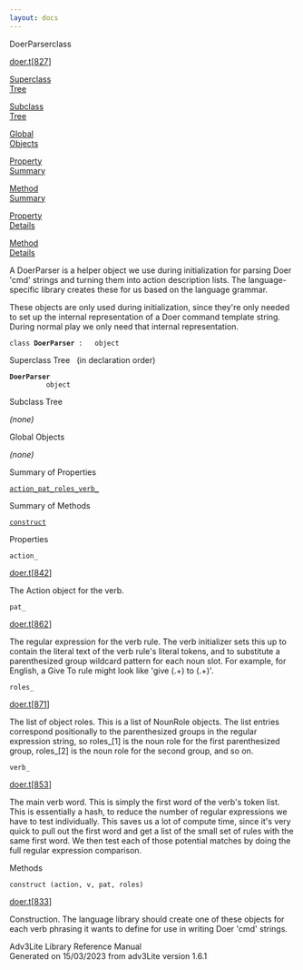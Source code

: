 ```yaml
---
layout: docs
---
```

<span class="title">DoerParser</span><span class="type">class</span>

[doer.t](../file/doer.t.html)\[[827](../source/doer.t.html#827)\]

[Superclass  
Tree](#_SuperClassTree_)

[Subclass  
Tree](#_SubClassTree_)

[Global  
Objects](#_ObjectSummary_)

[Property  
Summary](#_PropSummary_)

[Method  
Summary](#_MethodSummary_)

[Property  
Details](#_Properties_)

[Method  
Details](#_Methods_)



A DoerParser is a helper object we use during initialization for parsing
Doer 'cmd' strings and turning them into action description lists. The
language-specific library creates these for us based on the language
grammar.

These objects are only used during initialization, since they're only
needed to set up the internal representation of a Doer command template
string. During normal play we only need that internal representation.

`class `**`DoerParser`**` :   object`



<span id="_SuperClassTree_"></span>



<span class="hdln">Superclass Tree</span>   (in declaration order)



**`DoerParser`**  
`         object`  
<span id="_SubClassTree_"></span>



<span class="hdln">Subclass Tree</span>  



*(none)* <span id="_ObjectSummary_"></span>



<span class="hdln">Global Objects</span>  



*(none)* <span id="_PropSummary_"></span>



<span class="hdln">Summary of Properties</span>  



[`action_`](#action_)[`pat_`](#pat_)[`roles_`](#roles_)[`verb_`](#verb_)

<span id="_MethodSummary_"></span>



<span class="hdln">Summary of Methods</span>  



[`construct`](#construct)

<span id="_Properties_"></span>



<span class="hdln">Properties</span>  



<span id="action_"></span>

`action_`

[doer.t](../file/doer.t.html)\[[842](../source/doer.t.html#842)\]



The Action object for the verb.



<span id="pat_"></span>

`pat_`

[doer.t](../file/doer.t.html)\[[862](../source/doer.t.html#862)\]



The regular expression for the verb rule. The verb initializer sets this
up to contain the literal text of the verb rule's literal tokens, and to
substitute a parenthesized group wildcard pattern for each noun slot.
For example, for English, a Give To rule might look like 'give (.+) to
(.+)'.



<span id="roles_"></span>

`roles_`

[doer.t](../file/doer.t.html)\[[871](../source/doer.t.html#871)\]



The list of object roles. This is a list of NounRole objects. The list
entries correspond positionally to the parenthesized groups in the
regular expression string, so roles\_\[1\] is the noun role for the
first parenthesized group, roles\_\[2\] is the noun role for the second
group, and so on.



<span id="verb_"></span>

`verb_`

[doer.t](../file/doer.t.html)\[[853](../source/doer.t.html#853)\]



The main verb word. This is simply the first word of the verb's token
list. This is essentially a hash, to reduce the number of regular
expressions we have to test individually. This saves us a lot of compute
time, since it's very quick to pull out the first word and get a list of
the small set of rules with the same first word. We then test each of
those potential matches by doing the full regular expression comparison.



<span id="_Methods_"></span>



<span class="hdln">Methods</span>  



<span id="construct"></span>

`construct (action, v, pat, roles)`

[doer.t](../file/doer.t.html)\[[833](../source/doer.t.html#833)\]



Construction. The language library should create one of these objects
for each verb phrasing it wants to define for use in writing Doer 'cmd'
strings.





Adv3Lite Library Reference Manual  
Generated on 15/03/2023 from adv3Lite version 1.6.1


